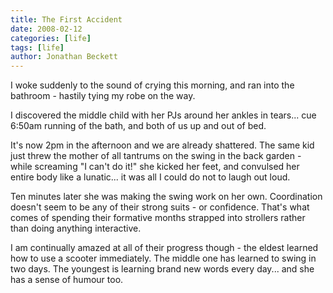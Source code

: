 ```yaml
---
title: The First Accident
date: 2008-02-12
categories: [life]
tags: [life]
author: Jonathan Beckett
---
```


I woke suddenly to the sound of crying this morning, and ran into the bathroom - hastily tying my robe on the way.

I discovered the middle child with her PJs around her ankles in tears... cue 6:50am running of the bath, and both of us up and out of bed.

It's now 2pm in the afternoon and we are already shattered. The same kid just threw the mother of all tantrums on the swing in the back garden - while screaming "I can't do it!" she kicked her feet, and convulsed her entire body like a lunatic... it was all I could do not to laugh out loud.

Ten minutes later she was making the swing work on her own. Coordination doesn't seem to be any of their strong suits - or confidence. That's what comes of spending their formative months strapped into strollers rather than doing anything interactive.

I am continually amazed at all of their progress though - the eldest learned how to use a scooter immediately. The middle one has learned to swing in two days. The youngest is learning brand new words every day... and she has a sense of humour too.